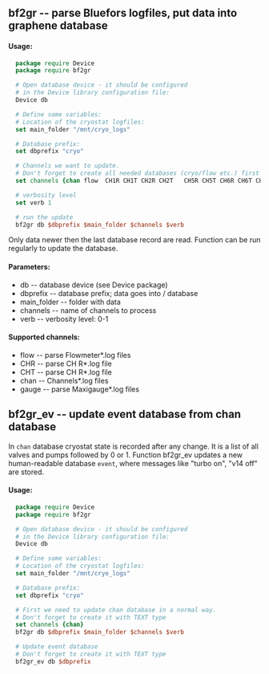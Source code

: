 ## bf2gr -- parse Bluefors logfiles, put data into graphene database

#### Usage:
```tcl
  package require Device
  package require bf2gr

  # Open database device - it should be configured
  # in the Device library configuration file:
  Device db

  # Define some variables:
  # Location of the cryostat logfiles:
  set main_folder "/mnt/cryo_logs"

  # Database prefix:
  set dbprefix "cryo"

  # Channels we want to update.
  # Don't forget to create all needed databases (cryo/flow etc.) first
  set channels {chan flow  CH1R CH1T CH2R CH2T   CH5R CH5T CH6R CH6T CH7R CH7T }

  # verbosity level
  set verb 1

  # run the update
  bf2gr db $dbprefix $main_folder $channels $verb
```

Only data newer then the last database record are read. Function can be
run regularly to update the database.

#### Parameters:
* db          -- database device (see Device package)
* dbprefix    -- database prefix; data goes into <dbprefix>/<channel> database
* main_folder -- folder with data
* channels    -- name of channels to process
* verb        -- verbosity level: 0-1

#### Supported channels:
* flow   -- parse Flowmeter*.log files
* CH<N>R -- parse CH<N> R*.log file
* CH<N>T -- parse CH<N> R*.log file
* chan   -- Channels*.log files
* gauge  -- parse Maxigauge*.log files

## bf2gr_ev -- update event database from chan database

In `chan` database cryostat state is recorded after any change. It is a
list of all valves and pumps followed by 0 or 1. Function bf2gr_ev
updates a new human-readable database `event`, where messages like "turbo
on", "v14 off" are stored.

#### Usage:
```tcl
  package require Device
  package require bf2gr

  # Open database device - it should be configured
  # in the Device library configuration file:
  Device db

  # Define some variables:
  # Location of the cryostat logfiles:
  set main_folder "/mnt/cryo_logs"

  # Database prefix:
  set dbprefix "cryo"

  # First we need to update chan database in a normal way.
  # Don't forget to create it with TEXT type
  set channels {chan}
  bf2gr db $dbprefix $main_folder $channels $verb

  # Update event database
  # Don't forget to create it with TEXT type
  bf2gr_ev db $dbprefix
```

